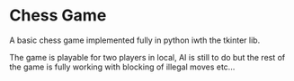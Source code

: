 # Chess Game

A basic chess game implemented fully in python iwth the tkinter lib.

The game is playable for two players in local, AI is still to do but the rest of the game is fully working with blocking of illegal moves etc...
